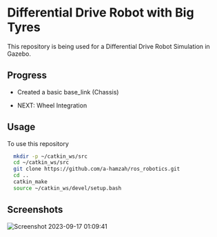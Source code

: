 
# Differential Drive Robot with Big Tyres

This repository is being used for a Differential Drive Robot Simulation in Gazebo.


## Progress

- Created a basic base_link (Chassis)

- NEXT: Wheel Integration


## Usage

To use this repository

```bash
  mkdir -p ~/catkin_ws/src
  cd ~/catkin_ws/src
  git clone https://github.com/a-hamzah/ros_robotics.git
  cd ..
  catkin_make
  source ~/catkin_ws/devel/setup.bash
```


## Screenshots

![Screenshot 2023-09-17 01:09:41](https://github.com/a-hamzah/rev_python/assets/25130682/96af0373-89cd-4258-ba90-d73dc4de8206)
